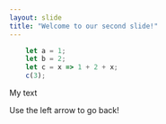```yaml
---
layout: slide
title: "Welcome to our second slide!"
---
```

```js [1-2|3|4]
    let a = 1;
    let b = 2;
    let c = x => 1 + 2 + x;
    c(3);
```
    
My text

Use the left arrow to go back!
